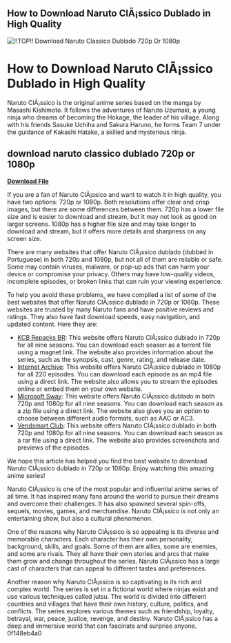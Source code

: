 ## How to Download Naruto ClÃ¡ssico Dublado in High Quality

 
![!!TOP!! Download Naruto Classico Dublado 720p Or 1080p](https://encrypted-tbn0.gstatic.com/images?q=tbn:ANd9GcTn85U63JU02zIsNNyzaVKshyFPtMthYTAdKTfnt5pK8iTYbU_hJsKwu6A)

 
# How to Download Naruto ClÃ¡ssico Dublado in High Quality
 
Naruto ClÃ¡ssico is the original anime series based on the manga by Masashi Kishimoto. It follows the adventures of Naruto Uzumaki, a young ninja who dreams of becoming the Hokage, the leader of his village. Along with his friends Sasuke Uchiha and Sakura Haruno, he forms Team 7 under the guidance of Kakashi Hatake, a skilled and mysterious ninja.
 
## download naruto classico dublado 720p or 1080p


[**Download File**](https://conttooperting.blogspot.com/?l=2tKbfe)

 
If you are a fan of Naruto ClÃ¡ssico and want to watch it in high quality, you have two options: 720p or 1080p. Both resolutions offer clear and crisp images, but there are some differences between them. 720p has a lower file size and is easier to download and stream, but it may not look as good on larger screens. 1080p has a higher file size and may take longer to download and stream, but it offers more details and sharpness on any screen size.
 
There are many websites that offer Naruto ClÃ¡ssico dublado (dubbed in Portuguese) in both 720p and 1080p, but not all of them are reliable or safe. Some may contain viruses, malware, or pop-up ads that can harm your device or compromise your privacy. Others may have low-quality videos, incomplete episodes, or broken links that can ruin your viewing experience.
 
To help you avoid these problems, we have compiled a list of some of the best websites that offer Naruto ClÃ¡ssico dublado in 720p or 1080p. These websites are trusted by many Naruto fans and have positive reviews and ratings. They also have fast download speeds, easy navigation, and updated content. Here they are:
 
- [KCB Repacks BR]([^1^]): This website offers Naruto ClÃ¡ssico dublado in 720p for all nine seasons. You can download each season as a torrent file using a magnet link. The website also provides information about the series, such as the synopsis, cast, genre, rating, and release date.
- [Internet Archive]([^2^]): This website offers Naruto ClÃ¡ssico dublado in 1080p for all 220 episodes. You can download each episode as an mp4 file using a direct link. The website also allows you to stream the episodes online or embed them on your own website.
- [Microsoft Sway]([^3^]): This website offers Naruto ClÃ¡ssico dublado in both 720p and 1080p for all nine seasons. You can download each season as a zip file using a direct link. The website also gives you an option to choose between different audio formats, such as AAC or AC3.
- [Vendsmart Club]([^4^]): This website offers Naruto ClÃ¡ssico dublado in both 720p and 1080p for all nine seasons. You can download each season as a rar file using a direct link. The website also provides screenshots and previews of the episodes.

We hope this article has helped you find the best website to download Naruto ClÃ¡ssico dublado in 720p or 1080p. Enjoy watching this amazing anime series!
  
Naruto ClÃ¡ssico is one of the most popular and influential anime series of all time. It has inspired many fans around the world to pursue their dreams and overcome their challenges. It has also spawned several spin-offs, sequels, movies, games, and merchandise. Naruto ClÃ¡ssico is not only an entertaining show, but also a cultural phenomenon.
 
One of the reasons why Naruto ClÃ¡ssico is so appealing is its diverse and memorable characters. Each character has their own personality, background, skills, and goals. Some of them are allies, some are enemies, and some are rivals. They all have their own stories and arcs that make them grow and change throughout the series. Naruto ClÃ¡ssico has a large cast of characters that can appeal to different tastes and preferences.
 
Another reason why Naruto ClÃ¡ssico is so captivating is its rich and complex world. The series is set in a fictional world where ninjas exist and use various techniques called jutsu. The world is divided into different countries and villages that have their own history, culture, politics, and conflicts. The series explores various themes such as friendship, loyalty, betrayal, war, peace, justice, revenge, and destiny. Naruto ClÃ¡ssico has a deep and immersive world that can fascinate and surprise anyone.
 0f148eb4a0
